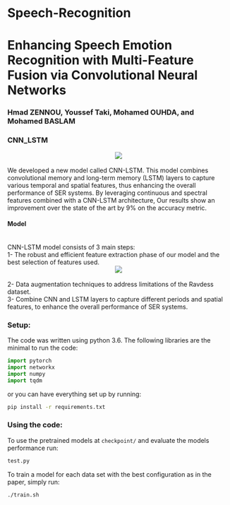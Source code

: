 # Speech-Recognition

# Enhancing Speech Emotion Recognition with Multi-Feature Fusion via Convolutional Neural Networks
### Hmad ZENNOU, Youssef Taki, Mohamed OUHDA, and Mohamed BASLAM

### CNN_LSTM
<div align='center'>
<img src="Images/CNN_LSTM.jpg"></img>
</div>
<br />
We developed a new model called CNN-LSTM. This model combines convolutional memory and long-term memory (LSTM) layers to capture various temporal
and spatial features, thus enhancing the overall performance of SER systems.
By leveraging continuous and spectral features combined with a CNN-LSTM
architecture,  Our results show an improvement over the state of the art by 9% on the accuracy metric.



#### Model
<br />
CNN-LSTM model consists of 3 main steps: <br />
1- The robust and efficient feature extraction phase of our model and the best selection of features used. <br />
<div align='center'>
<img src="Images/Extracted"></img>
</div>
<br />
2- Data augmentation techniques to address limitations of the Ravdess dataset.<br />
3- Combine CNN and LSTM layers to capture different periods and spatial features, to enhance the overall performance of SER systems. <br />


### Setup: 
The code was written using python 3.6. 
The following libraries are the minimal to run the code: 
```python
import pytorch
import networkx
import numpy
import tqdm
```
or you can have everything set up by running: 
```bash
pip install -r requirements.txt
```
### Using the code:
To use the pretrained models at `checkpoint/` and evaluate the models performance run:
```bash
test.py
```

To train a model for each data set with the best configuration as in the paper, simply run:
```bash
./train.sh  
```
